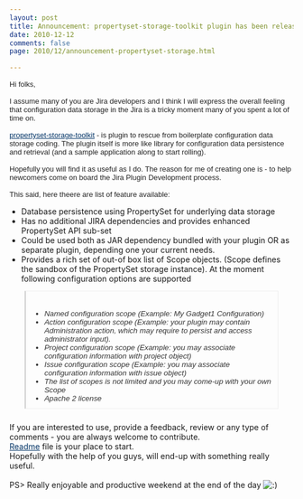 ```yaml
---
layout: post
title: Announcement: propertyset-storage-toolkit plugin has been released
date: 2010-12-12
comments: false
page: 2010/12/announcement-propertyset-storage.html

---
```


<span class="Apple-style-span" style="color: #222222; font-family: Verdana, Arial, Helvetica, sans-serif; font-size: 13px;">Hi folks,<br style="margin-bottom: 0px; margin-left: 0px; margin-right: 0px; margin-top: 0px; padding-bottom: 0px; padding-left: 0px; padding-right: 0px; padding-top: 0px;" /><br style="margin-bottom: 0px; margin-left: 0px; margin-right: 0px; margin-top: 0px; padding-bottom: 0px; padding-left: 0px; padding-right: 0px; padding-top: 0px;" />I assume many of you are Jira developers and I think I will express the overall feeling that configuration data storage in the Jira is a tricky moment many of you spent a lot of time on.<br style="margin-bottom: 0px; margin-left: 0px; margin-right: 0px; margin-top: 0px; padding-bottom: 0px; padding-left: 0px; padding-right: 0px; padding-top: 0px;" /><br style="margin-bottom: 0px; margin-left: 0px; margin-right: 0px; margin-top: 0px; padding-bottom: 0px; padding-left: 0px; padding-right: 0px; padding-top: 0px;" /><a class="jive-link-external" href="https://github.com/leonardinius/propertyset-storage-toolkit" style="color: #003366; margin-bottom: 0px; margin-left: 0px; margin-right: 0px; margin-top: 0px; padding-bottom: 0px; padding-left: 0px; padding-right: 0px; padding-top: 0px;">propertyset-storage-toolkit</a>&nbsp;- is plugin to rescue from boilerplate configuration data storage coding. The plugin itself is more like library for configuration data persistence and retrieval (and a sample application along to start rolling).<br style="margin-bottom: 0px; margin-left: 0px; margin-right: 0px; margin-top: 0px; padding-bottom: 0px; padding-left: 0px; padding-right: 0px; padding-top: 0px;" /><br style="margin-bottom: 0px; margin-left: 0px; margin-right: 0px; margin-top: 0px; padding-bottom: 0px; padding-left: 0px; padding-right: 0px; padding-top: 0px;" />Hopefully you will find it as useful as I do. The reason for me of creating one is - to help newcomers come on board the Jira Plugin Development process.<br style="margin-bottom: 0px; margin-left: 0px; margin-right: 0px; margin-top: 0px; padding-bottom: 0px; padding-left: 0px; padding-right: 0px; padding-top: 0px;" /><br style="margin-bottom: 0px; margin-left: 0px; margin-right: 0px; margin-top: 0px; padding-bottom: 0px; padding-left: 0px; padding-right: 0px; padding-top: 0px;" />This said, here theere are list of feature available:</span><br /><ul class="jive-dash" style="margin-bottom: 0px; margin-left: 1.5em; margin-right: 0px; margin-top: 0.5em; padding-bottom: 0px; padding-left: 0px; padding-right: 0px; padding-top: 0px;"><li style="margin-bottom: 0px; margin-left: 0px; margin-right: 0px; margin-top: 0px; padding-bottom: 0px; padding-left: 0px; padding-right: 0px; padding-top: 0px;">Database persistence using PropertySet for underlying data storage</li><li style="margin-bottom: 0px; margin-left: 0px; margin-right: 0px; margin-top: 0px; padding-bottom: 0px; padding-left: 0px; padding-right: 0px; padding-top: 0px;">Has no additional JIRA dependencies and provides enhanced PropertySet API sub-set</li><li style="margin-bottom: 0px; margin-left: 0px; margin-right: 0px; margin-top: 0px; padding-bottom: 0px; padding-left: 0px; padding-right: 0px; padding-top: 0px;">Could be used both as JAR dependency bundled with your plugin OR as separate plugin, depending one your current needs.</li><li style="margin-bottom: 0px; margin-left: 0px; margin-right: 0px; margin-top: 0px; padding-bottom: 0px; padding-left: 0px; padding-right: 0px; padding-top: 0px;">Provides a rich set of out-of box list of Scope objects. (Scope defines the sandbox of the PropertySet storage instance). At the moment following configuration options are supported</li></ul><div class="jive-quote" style="background-attachment: initial; background-clip: initial; background-color: initial; background-image: url(http://forums.atlassian.com/images/quote-background-1.gif); background-origin: initial; background-position: initial initial; background-repeat: initial initial; border-bottom-color: rgb(238, 238, 238); border-bottom-style: solid; border-bottom-width: 1px; border-left-color: rgb(204, 204, 204); border-left-style: solid; border-left-width: 2px; border-right-color: rgb(238, 238, 238); border-right-style: solid; border-right-width: 1px; border-top-color: rgb(238, 238, 238); border-top-style: solid; border-top-width: 1px; color: #333333; font-family: Verdana, Arial, Helvetica, sans-serif; font-size: 10pt; font-style: italic; margin-bottom: 0.5em; margin-left: 2em; margin-right: 2em; margin-top: 1em; overflow-x: auto; overflow-y: auto; padding-bottom: 10px; padding-left: 1em; padding-right: 10px; padding-top: 10px;"><br style="margin-bottom: 0px; margin-left: 0px; margin-right: 0px; margin-top: 0px; padding-bottom: 0px; padding-left: 0px; padding-right: 0px; padding-top: 0px;" /><ul class="jive-dash" style="margin-bottom: 0px; margin-left: 1.5em; margin-right: 0px; margin-top: 0.5em; padding-bottom: 0px; padding-left: 0px; padding-right: 0px; padding-top: 0px;"><li style="margin-bottom: 0px; margin-left: 0px; margin-right: 0px; margin-top: 0px; padding-bottom: 0px; padding-left: 0px; padding-right: 0px; padding-top: 0px;">Named configuration scope (Example: My Gadget1 Configuration)</li><li style="margin-bottom: 0px; margin-left: 0px; margin-right: 0px; margin-top: 0px; padding-bottom: 0px; padding-left: 0px; padding-right: 0px; padding-top: 0px;">Action configuration scope (Example: your plugin may contain Administration action, which may require to persist and access administrator input).</li><li style="margin-bottom: 0px; margin-left: 0px; margin-right: 0px; margin-top: 0px; padding-bottom: 0px; padding-left: 0px; padding-right: 0px; padding-top: 0px;">Project configuration scope (Example: you may associate configuration information with project object)</li><li style="margin-bottom: 0px; margin-left: 0px; margin-right: 0px; margin-top: 0px; padding-bottom: 0px; padding-left: 0px; padding-right: 0px; padding-top: 0px;">Issue configuration scope (Example: you may associate configuration information with issue object)</li><li style="margin-bottom: 0px; margin-left: 0px; margin-right: 0px; margin-top: 0px; padding-bottom: 0px; padding-left: 0px; padding-right: 0px; padding-top: 0px;">The list of scopes is not limited and you may come-up with your own Scope</li><li style="margin-bottom: 0px; margin-left: 0px; margin-right: 0px; margin-top: 0px; padding-bottom: 0px; padding-left: 0px; padding-right: 0px; padding-top: 0px;">Apache 2 license</li></ul></div><br style="margin-bottom: 0px; margin-left: 0px; margin-right: 0px; margin-top: 0px; padding-bottom: 0px; padding-left: 0px; padding-right: 0px; padding-top: 0px;" />If you are interested to use, provide a feedback, review or any type of comments - you are always welcome to contribute.<br style="margin-bottom: 0px; margin-left: 0px; margin-right: 0px; margin-top: 0px; padding-bottom: 0px; padding-left: 0px; padding-right: 0px; padding-top: 0px;" /><a class="jive-link-external" href="https://github.com/leonardinius/propertyset-storage-toolkit/blob/master/README.md" style="color: #003366; margin-bottom: 0px; margin-left: 0px; margin-right: 0px; margin-top: 0px; padding-bottom: 0px; padding-left: 0px; padding-right: 0px; padding-top: 0px;">Readme</a>&nbsp;file is your place to start.<br style="margin-bottom: 0px; margin-left: 0px; margin-right: 0px; margin-top: 0px; padding-bottom: 0px; padding-left: 0px; padding-right: 0px; padding-top: 0px;" />Hopefully with the help of you guys, will end-up with something really useful.<br style="margin-bottom: 0px; margin-left: 0px; margin-right: 0px; margin-top: 0px; padding-bottom: 0px; padding-left: 0px; padding-right: 0px; padding-top: 0px;" /><br style="margin-bottom: 0px; margin-left: 0px; margin-right: 0px; margin-top: 0px; padding-bottom: 0px; padding-left: 0px; padding-right: 0px; padding-top: 0px;" />PS&gt; Really enjoyable and productive weekend at the end of the day&nbsp;<img alt=":)" border="0" class="jive-emoticon" src="http://forums.atlassian.com/images/emoticons/happy.gif" style="border-bottom-color: transparent; border-bottom-style: none; border-bottom-width: 0px; border-left-color: transparent; border-left-style: none; border-left-width: 0px; border-right-color: transparent; border-right-style: none; border-right-width: 0px; border-top-color: transparent; border-top-style: none; border-top-width: 0px; margin-bottom: 0px; margin-left: 0px; margin-right: 0px; margin-top: 0px; padding-bottom: 0px; padding-left: 0px; padding-right: 0px; padding-top: 0px;" />
